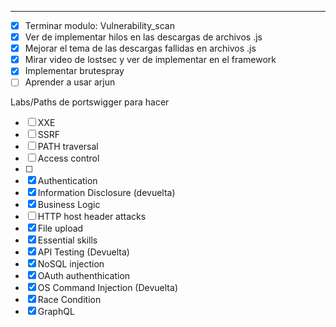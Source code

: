 -- - 
- [x] Terminar modulo: Vulnerability_scan
- [x] Ver de implementar hilos en las descargas de archivos .js
- [x] Mejorar el tema de las descargas fallidas en archivos .js
- [x] Mirar video de lostsec y ver de implementar en el framework
- [x] Implementar brutespray 
- [ ] Aprender a usar arjun

Labs/Paths de portswigger para hacer
- [ ] XXE
- [ ] SSRF 
- [ ] PATH traversal
- [ ] Access control 
- [ ] 
- [x] Authentication
- [x] Information Disclosure (devuelta)
- [x] Business Logic 
- [ ] HTTP host header attacks
- [x] File upload
- [x] Essential skills
- [x] API Testing (Devuelta)
- [x] NoSQL injection
- [x] OAuth authenthication
- [x] OS Command Injection (Devuelta)
- [x] Race Condition
- [x] GraphQL